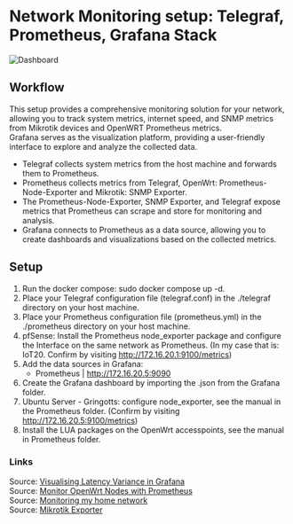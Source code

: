 # Network Monitoring setup: Telegraf, Prometheus, Grafana Stack
![Dashboard](https://github.com/rud3olph/dockercompose/blob/main/Grafana%20-%20Prometheus%20-%20Telegraf/misc/Dashboard.png?raw=true)

## Workflow   

This setup provides a comprehensive monitoring solution for your network, allowing you to track system metrics, internet speed, and SNMP metrics from Mikrotik devices and OpenWRT Prometheus metrics.   
Grafana serves as the visualization platform, providing a user-friendly interface to explore and analyze the collected data.   
   
- Telegraf collects system metrics from the host machine and forwards them to Prometheus.   
- Prometheus collects metrics from Telegraf, OpenWrt: Prometheus-Node-Exporter and Mikrotik: SNMP Exporter.   
- The Prometheus-Node-Exporter, SNMP Exporter, and Telegraf expose metrics that Prometheus can scrape and store for monitoring and analysis.   
- Grafana connects to Prometheus as a data source, allowing you to create dashboards and visualizations based on the collected metrics.   
 

## Setup

1. Run the docker compose: sudo docker compose up -d.
2. Place your Telegraf configuration file (telegraf.conf) in the ./telegraf directory on your host machine.   
3. Place your Prometheus configuration file (prometheus.yml) in the ./prometheus directory on your host machine.   
4. pfSense: Install the Prometheus node_exporter package and configure the Interface on the same network as Prometheus. (In my case that is: IoT20. Confirm by visiting http://172.16.20.1:9100/metrics)   
5. Add the data sources in Grafana:   
    - Prometheus | http://172.16.20.5:9090   
6. Create the Grafana dashboard by importing the .json from the Grafana folder. 
7. Ubuntu Server - Gringotts: configure node_exporter, see the manual in the Prometheus folder. (Confirm by visiting http://172.16.20.5:9100/metrics)   
8. Install the LUA packages on the OpenWrt accesspoints, see the manual in Prometheus folder.   

### Links   
Source: [Visualising Latency Variance in Grafana](https://peter.run/blog/2019-07-28-visualising-latency-variance-in-grafana-in-2019/)    
Source: [Monitor OpenWrt Nodes with Prometheus](https://www.cloudrocket.at/posts/monitor-openwrt-nodes-with-prometheus/)    
Source: [Monitoring my home network](https://mrkaran.dev/posts/isp-monitoring/)    
Source: [Mikrotik Exporter](https://github.com/IgorKha/Grafana-Mikrotik/tree/master)
